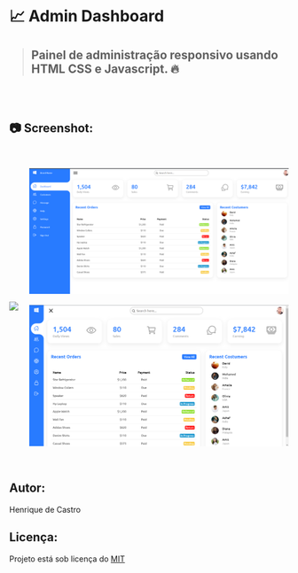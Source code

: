 # 📈 Admin Dashboard

> ## Painel de administração responsivo usando HTML CSS e Javascript. 🔥

<br />
<br />

## 📷 Screenshot:

<br />
<br />
<div style="display: flex; flex-direction: row; gap: 20px; align-items: center">
    <div>
        <img width="300px" src="./assets/screenshot/mobile.gif">
    </div>
    <div style="display: flex; flex-direction: column; gap: 20px;">
        <img width="700px" src="./assets/screenshot/desktop.png">
        <img width="700px" src="./assets/screenshot/desktop2.png">
    </div>
</div>
<br />
<br />

## Autor:

Henrique de Castro

## Licença:

Projeto está sob licença do [MIT](https://opensource.org/licenses/mit-license.php)
